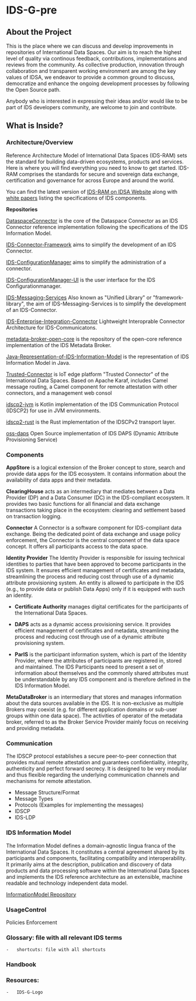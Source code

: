 # IDS-G-pre

## About the Project
This is the place where we can discuss and develop improvements in repositories of International Data Spaces. Our aim is to reach the highest level of quality via continous feedback, contributions, implementations and reviews from the community. As collective production, innovation through collaboration and transparent working environment are among the key values of IDSA, we endeavor to provide a common ground to discuss, democratize and enhance the ongoing development processes by following the Open Source path.

Anybody who is interested in expressing their ideas and/or would like to be part of IDS developers community, are welcome to join and contribute.

## What is Inside? 

### Architecture/Overview
Reference Architecture Model of International Data Spaces (IDS-RAM) sets the standard for building data-driven ecosystems, products and services. Here is where you will find everything you need to know to get started. IDS-RAM comprises the standards for secure and sovereign data exchange, certification and governance for across Europe and around the world. 

You can find the latest version of [IDS-RAM on IDSA Website](https://internationaldataspaces.org/publications/most-important-documents/) along with [white papers](https://internationaldataspaces.org/publications/papers-studies/) listing the specifications of IDS components.

   **Repositories**
   
   [DataspaceConnector](https://github.com/International-Data-Spaces-Association/DataspaceConnector)
   is the core of the Dataspace Connector as an IDS Connector reference implementation following the specifications of the IDS Information Model.
   
   
   [IDS-Connector-Framework](https://github.com/International-Data-Spaces-Association/IDS-Connector-Framework)
   aims to simplify the development of an IDS Connector.


   [IDS-ConfigurationManager](https://github.com/International-Data-Spaces-Association/IDS-ConfigurationManager)
   aims to simplify the administration of a connector.
   
   
   [IDS-ConfigurationManager-UI](https://github.com/International-Data-Spaces-Association/IDS-ConfigurationManager-UI)
   is the user interface for the IDS Configurationmanager.
   
   
   [IDS-Messaging-Services](https://github.com/International-Data-Spaces-Association/IDS-Messaging-Services)
   Also known as "Unified Library" or "framework-library", the aim of IDS-Messaging-Services is to simplify the development of an IDS-Connector.
   
   
   [IDS-Enterprise-Integration-Connector](https://github.com/International-Data-Spaces-Association/IDS-Enterprise-Integration-Connector)
   Lightweight Interoprable Connector Architecture for IDS-Communicatons.
   
   
   [metadata-broker-open-core](https://github.com/International-Data-Spaces-Association/metadata-broker-open-core)
   is the repository of the open-core reference implementation of the IDS Metadata Broker. 
  
   
   [Java-Representation-of-IDS-Information-Model](https://github.com/International-Data-Spaces-Association/Java-Representation-of-IDS-Information-Model)
   is the representation of IDS Information Model in Java.
   
   [Trusted-Connector](https://github.com/International-Data-Spaces-Association/trusted-connector)
   is IoT edge platform "Trusted Connector" of the International Data Spaces. Based on Apache Karaf, includes Camel message routing, a Camel component for remote attestation with other connectors, and a management web consol
   
   
   [idscp2-jvm](https://github.com/International-Data-Spaces-Association/idscp2-jvm)
   is Kotlin implementation of the IDS Communication Protocol (IDSCP2) for use in JVM environments.
   
   
   [idscp2-rust](https://github.com/International-Data-Spaces-Association/idscp2-rust)
   is the Rust implementation of the IDSCPv2 transport layer.
   
   
   [oss-daps](https://github.com/International-Data-Spaces-Association/oss-daps)
   Open Source implementation of IDS DAPS (Dynamic Attribute Provisioning Service)
   

### Components
   **AppStore** is a logical extension of the Broker concept to store, search and provide data apps for the IDS ecosystem. It contains information about the availability of data apps and their metadata. 
   
   
   **ClearingHouse** acts as an intermediary that mediates between a Data Provider (DP) and a Data Consumer (DC) in the IDS-compliant ecosystem. It provides two basic functions for all financial and data exchange transactions taking place in the ecosystem: clearing and settlement based on transaction logging.
   
   
  **Connector**
A Connector is a software component for IDS-compliant data exchange. Being the dedicated point of data exchange and usage policy enforcement, the Connector is the central component of the data space concept. It offers all participants access to the data space.


  **Identity Provider**
The Identity Provider is responsible for issuing technical identities to parties that have been approved to become participants in the IDS system. It ensures efficient management of certificates and metadata, streamlining the process and reducing cost through use of a dynamic attribute provisioning system. An entity is allowed to participate in the IDS (e.g., to provide data or publish Data Apps) only if it is equipped with such an identity. 

  * **Certificate Authority** manages digital certificates for the participants of the International Data Spaces. 

  * **DAPS** acts as a dynamic access provisioning service. It provides efficient management of certificates and metadata, streamlining the process and reducing cost through    use of a dynamic attribute provisioning system.  

  * **ParIS** is the participant information system, which is part of the Identity Provider, where the attributes of participants are registered in, stored and maintained. The IDS Participants need to present a set of information about themselves and the commonly shared attributes must be understandable by any IDS component and is therefore defined in the IDS Information Model. 

**MetaDataBroker** is an intermediary that stores and manages information about the data sources available in the IDS. It is non-exclusive as multiple Brokers may coexist (e.g. for different application domains or sub-user groups within one data space). The activities of operator of the metadata broker, referred to as the Broker Service Provider mainly focus on receiving and providing metadata.
   
### Communication
The IDSCP protocol establishes a secure peer-to-peer connection that provides mutual remote attestation and guarantees confidentiality, integrity, authenticity and perfect forward secrecy. It is designed to be very modular and thus flexible regarding the underlying communication channels and mechanisms for remote attestation.

  * Message Structure/Format
  * Message Types
  * Protocols (Examples for implementing the messages)
  * IDSCP
  * IDS-LDP

### IDS Information Model
The Information Model defines a domain-agnostic lingua franca of the International Data Spaces. It constitutes a central agreement shared by its participants and components, facilitating compatibility and interoperability. It primarily aims at the description, publication and discovery of data products and data processing software within the International Data Spaces and implements the IDS reference architecture as an extensible, machine readable and technology independent data model.

[InformationModel Repository](https://github.com/International-Data-Spaces-Association/InformationModel)
   

### UsageControl
Policies
Enforcement

### Glossary: file with all relevant IDS terms
    -   shortcuts: file with all shortcuts

### Handbook

### Resources:
    -   IDS-G-Logo
